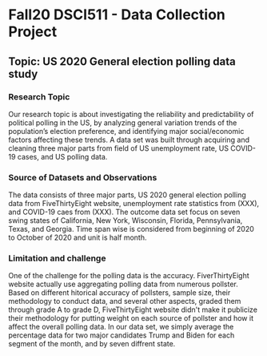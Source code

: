 # Fall20 DSCI511 - Data Collection Project

## Topic: US 2020 General election polling data study

### Research Topic

Our research topic is about investigating the reliability and predictability of political polling in the US, by analyzing general variation trends of the population’s election preference, and identifying major social/economic factors affecting these trends. A data set was built through acquiring and cleaning three major parts from field of US unemployment rate, US COVID-19 cases, and US polling data. 

### Source of Datasets and Observations

The data consists of three major parts, US 2020 general election polling data from FiveThirtyEight website, unemployment rate statistics from (XXX), and COVID-19 caes from (XXX). The outcome data set focus on seven swing states of California, New York, Wisconsin, Florida, Pennsylvania, Texas, and Georgia. Time span wise is considered from beginning of 2020 to October of 2020 and unit is half month.

### Limitation and challenge

One of the challenge for the polling data is the accuracy. FiverThirtyEight website actually use aggregating polling data from numerous pollster. Based on different hitorical accuracy of pollsters, sample size, their methodology to conduct data, and several other aspects, graded them through grade A to grade D, FiveThirtyEight website didn't make it publicize their methodology for putting weight on each source of pollster and how it affect the overall polling data. In our data set, we simply average the percentage data for two major candidates Trump and Biden for each segment of the month, and by seven diffrent state.
